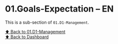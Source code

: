 # 01.Goals-Expectation – EN

This is a sub-section of `01.D1-Management`.

[⬆ Back to 01.D1-Management](../index.md)  
[⬆ Back to Dashboard](../../index.md)

